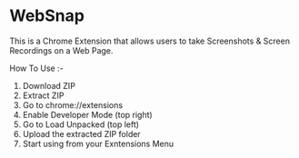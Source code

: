 # WebSnap
This is a Chrome Extension that allows users to take Screenshots &amp; Screen Recordings on a Web Page.

How To Use :-
1. Download ZIP
2. Extract ZIP
3. Go to chrome://extensions
4. Enable Developer Mode (top right)
5. Go to Load Unpacked (top left)
6. Upload the extracted ZIP folder
7. Start using from your Exntensions Menu
